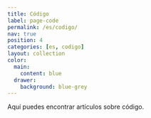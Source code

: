 ```yaml
---
title: Código
label: page-code
permalink: /es/codigo/
nav: true
position: 4
categories: [es, codigo]
layout: collection
color:
  main:
    content: blue
  drawer:
    background: blue-grey
---
```


Aquí puedes encontrar artículos sobre código.
